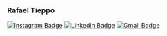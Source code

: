 ### Rafael Tieppo

[![Instagram Badge](https://img.shields.io/badge/-@rafaeltieppo_-6633cc?style=flat-square&labelColor=6633cc&logo=instagram&logoColor=white&link=https://https://www.instagram.com/rafaeltieppo_/)](https://www.instagram.com/rafaeltieppo_/) 
[![Linkedin Badge](https://img.shields.io/badge/-Rafael%20Tieppo-6633cc?style=flat-square&logo=Linkedin&logoColor=white&link=https://www.linkedin.com/in/rafael-tieppo-4264071bb/)](https://www.linkedin.com/in/rafael-tieppo-4264071bb/) 
[![Gmail Badge](https://img.shields.io/badge/-rafaelbartieppo@gmail.com-6633cc?style=flat-square&logo=Gmail&logoColor=white&link=mailto:rafaelbartieppo@gmail.com)](mailto:rafaelbartieppo@gmail.com)


